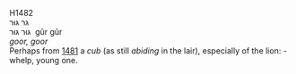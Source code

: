 <body>
  <p>H1482<br>  גּר    גּוּר  <br> גּוּר  גּוּר  ‎  gûr  gûr  <br><i>goor,</i> <i>goor </i><br>Perhaps from <a href="h1481.htm">1481</a>  a <i>cub</i> (as still <i>abiding</i> in the lair), especially of the lion: - whelp, young one.<br></p>
 </body>